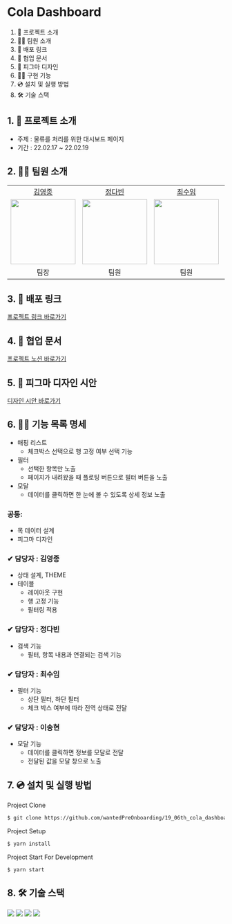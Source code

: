 # Cola Dashboard

1. 💁 프로젝트 소개
2. 👋🏻 팀원 소개
3. 🔗 배포 링크
4. 📄 협업 문서
5. 🌈 피그마 디자인 
6. 👩‍💻 구현 기능
7. 💿 설치 및 실행 방법
8. 🛠️ 기술 스택

## 1. 💁 프로젝트 소개

- 주제 : 물류를 처리를 위한 대시보드 페이지
- 기간 : 22.02.17 ~ 22.02.19

## 2. 👋🏻 팀원 소개

<table>

  <tr align="center">
    <td><a href='https://github.com/yeongjong310'>김영종</a></td>
    <td><a href="https://github.com/b41-41">정다빈</a></td>
    <td><a href="https://github.com/leechoiswim1">최수임</a></td>
    <td><a href="https://github.com/vi2920va">이송현</a></td>
  </tr>

  <tr align="center">
    <td><img src="https://avatars.githubusercontent.com/u/39623897?v=4" width="150px"/></td>
    <td><img src="https://avatars.githubusercontent.com/u/90027202?v=4"  width="150px"/></td>
    <td><img src="https://avatars.githubusercontent.com/u/85476908?v=4" width="150px"/></td>
    <td><img src="https://avatars.githubusercontent.com/u/76679130?v=4" width="150px"/></td>

  </tr>

  <tr align="center">
  <td>팀장</td>
  <td>팀원</td>
  <td>팀원</td>
  <td>팀원</td>
  </tr>

</table>

## 3. 🔗 배포 링크

[프로젝트 링크 바로가기](https://dashboard-1919.netlify.app)

## 4. 📄 협업 문서

[프로젝트 노션 바로가기](https://www.notion.so/3-2-85a8e70f1c134a4f975f0ffc91f0c06e)

## 5. 🌈 피그마 디자인 시안
[디자인 시안 바로가기](https://www.figma.com/file/GposUi3IM0v3MQoDHyS18X/%EC%98%81%EC%A2%85%EC%83%81%EC%82%AC?node-id=12%3A2)

## 6. 👩‍💻 기능 목록 명세

- 매핑 리스트
  - 체크박스 선택으로 행 고정 여부 선택 기능
- 필터
  - 선택한 항목만 노출
  - 페이지가 내려왔을 때 플로팅 버튼으로 필터 버튼을 노출
- 모달
  - 데이터를 클릭하면 한 눈에 볼 수 있도록 상세 정보 노출

### 공통:
- 목 데이터 설계
- 피그마 디자인

### ✔ 담당자 : 김영종

- 상태 설계, THEME
- 테이블
  - 레이아웃 구현
  - 행 고정 기능
  - 필터링 적용

### ✔ 담당자 : 정다빈

- 검색 기능
  - 필터, 항목 내용과 연결되는 검색 기능

### ✔ 담당자 : 최수임

- 필터 기능
  - 상단 필터, 하단 필터
  - 체크 박스 여부에 따라 전역 상태로 전달

### ✔ 담당자 : 이송현

- 모달 기능
  - 데이터를 클릭하면 정보를 모달로 전달
  - 전달된 값을 모달 창으로 노출

## 7. 💿 설치 및 실행 방법

Project Clone

```bash
$ git clone https://github.com/wantedPreOnboarding/19_06th_cola_dashboard.git
```

Project Setup

```bash
$ yarn install
```

Project Start For Development

```bash
$ yarn start
```

## 8. 🛠️ 기술 스택

<div>
  <img src="https://img.shields.io/badge/html5-E34F26?style=for-the-badge&logo=html5&logoColor=white"/>

  <img src="https://img.shields.io/badge/react-61DAFB?style=for-the-badge&logo=react&logoColor=black"/>

  <img src="https://img.shields.io/badge/git-flow-brightgreen?style=for-the-badge&logo"/>
  
  <img src="https://img.shields.io/badge/redux-BF6C97?style=for-the-badge&logo=redux&logoColor=black"/>
</div>

